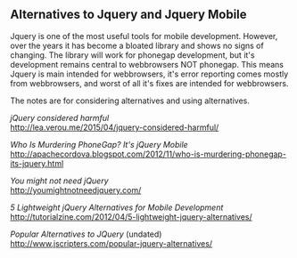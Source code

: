 ## Alternatives to Jquery and Jquery Mobile  ##

Jquery is one of the most useful tools for mobile development. However, over the years it has become a bloated library and shows no signs of changing. The library will work for phonegap development, but it's development remains central to webbrowsers NOT phonegap. This means Jquery is main intended for webbrowsers, it's error reporting comes mostly from webbrowsers, and worst of all it's fixes are intended for webbrowsers.

The notes are for considering alternatives and using alternatives.

*jQuery considered harmful*<br />
http://lea.verou.me/2015/04/jquery-considered-harmful/

*Who Is Murdering PhoneGap? It's jQuery Mobile*<br />
http://apachecordova.blogspot.com/2012/11/who-is-murdering-phonegap-its-jquery.html

*You might not need jQuery*<br />
http://youmightnotneedjquery.com/

*5 Lightweight jQuery Alternatives for Mobile Development*<br />
http://tutorialzine.com/2012/04/5-lightweight-jquery-alternatives/

*Popular Alternatives to JQuery* (undated)<br />
http://www.jscripters.com/popular-jquery-alternatives/
